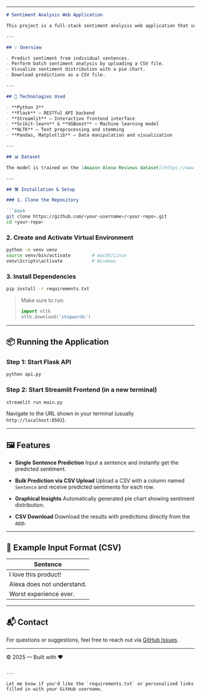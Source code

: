

---

````markdown
# Sentiment Analysis Web Application

This project is a full-stack sentiment analysis web application that uses **machine learning** to classify text as **Positive** or **Negative**. It is built with a **Flask-based REST API** on the backend and a **Streamlit interface** on the frontend. The model is trained on the **Amazon Alexa Reviews dataset**, a publicly available dataset released by Amazon.

---

## 💡 Overview

- Predict sentiment from individual sentences.
- Perform batch sentiment analysis by uploading a CSV file.
- Visualize sentiment distribution with a pie chart.
- Download predictions as a CSV file.

---

## 🚀 Technologies Used

- **Python 3**
- **Flask** — RESTful API backend
- **Streamlit** — Interactive frontend interface
- **Scikit-learn** & **XGBoost** — Machine learning model
- **NLTK** — Text preprocessing and stemming
- **Pandas, Matplotlib** — Data manipulation and visualization

---

## 📊 Dataset

The model is trained on the [Amazon Alexa Reviews dataset](https://www.kaggle.com/sid321axn/amazon-alexa-reviews), which contains thousands of customer reviews labeled as positive or negative.

---

## 🛠️ Installation & Setup

### 1. Clone the Repository

```bash
git clone https://github.com/<your-username>/<your-repo>.git
cd <your-repo>
````

### 2. Create and Activate Virtual Environment

```bash
python -m venv venv
source venv/bin/activate        # macOS/Linux
venv\Scripts\activate           # Windows
```

### 3. Install Dependencies

```bash
pip install -r requirements.txt
```

> Make sure to run:
>
> ```python
> import nltk
> nltk.download('stopwords')
> ```

---

## 📦 Running the Application

### Step 1: Start Flask API

```bash
python api.py
```

### Step 2: Start Streamlit Frontend (in a new terminal)

```bash
streamlit run main.py
```

Navigate to the URL shown in your terminal (usually `http://localhost:8501`).

---

## 🖼️ Features

* **Single Sentence Prediction**
  Input a sentence and instantly get the predicted sentiment.

* **Bulk Prediction via CSV Upload**
  Upload a CSV with a column named `Sentence` and receive predicted sentiments for each row.

* **Graphical Insights**
  Automatically generated pie chart showing sentiment distribution.

* **CSV Download**
  Download the results with predictions directly from the app.

---

## 📄 Example Input Format (CSV)

| Sentence                   |
| -------------------------- |
| I love this product!       |
| Alexa does not understand. |
| Worst experience ever.     |

---

## 📬 Contact

For questions or suggestions, feel free to reach out via [GitHub Issues](https://github.com/<your-username>/<your-repo>/issues).

---

© 2025 — Built with ❤️ 

```

---

Let me know if you'd like the `requirements.txt` or personalized links filled in with your GitHub username.
```
